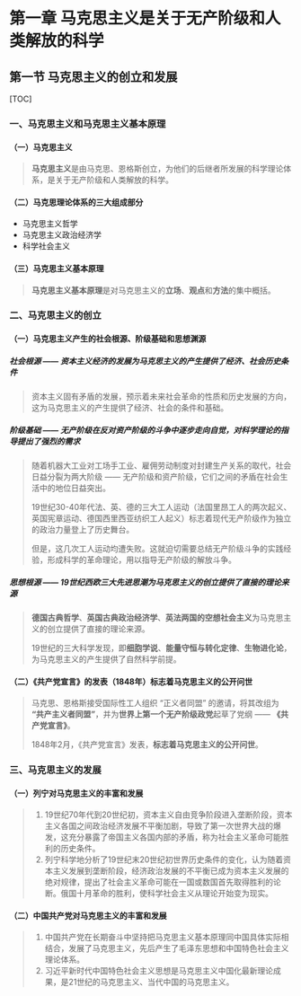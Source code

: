 # 第一章 马克思主义是关于无产阶级和人类解放的科学

## 第一节 马克思主义的创立和发展

[TOC]

### 一、马克思主义和马克思主义基本原理

#### （一）马克思主义

> **马克思主义**是由马克思、恩格斯创立，为他们的后继者所发展的科学理论体系，是关于无产阶级和人类解放的科学。



#### （二）马克思理论体系的三大组成部分

- 马克思主义哲学
- 马克思主义政治经济学
- 科学社会主义



#### （三）马克思主义基本原理

> **马克思主义基本原理**是对马克思主义的**立场**、**观点**和**方法**的集中概括。



### 二、马克思主义的创立

#### （一）马克思主义产生的社会根源、阶级基础和思想渊源

##### 社会根源 —— 资本主义经济的发展为马克思主义的产生提供了经济、社会历史条件

> 资本主义固有矛盾的发展，预示着未来社会革命的性质和历史发展的方向，这为马克思主义的产生提供了经济、社会的条件和基础。

##### 阶级基础 —— 无产阶级在反对资产阶级的斗争中逐步走向自觉，对科学理论的指导提出了强烈的需求

> 随着机器大工业对工场手工业、雇佣劳动制度对封建生产关系的取代，社会日益分裂为两大阶级 —— 无产阶级和资产阶级，它们之间的矛盾在社会生活中的地位日益突出。
>
> 19世纪30-40年代法、英、德的三大工人运动（法国里昂工人的两次起义、英国宪章运动、德国西里西亚纺织工人起义）标志着现代无产阶级作为独立的政治力量登上了历史舞台。
>
> 但是，这几次工人运动均遭失败。这就迫切需要总结无产阶级斗争的实践经验，形成科学的革命理论，用以指导无产阶级的解放斗争。

##### 思想根源 —— 19世纪西欧三大先进思潮为马克思主义的创立提供了直接的理论来源

> **德国古典哲学**、**英国古典政治经济学**、**英法两国的空想社会主义**为马克思主义的创立提供了直接的理论来源。
>
> 19世纪的三大科学发现，即**细胞学说**、**能量守恒与转化定律**、**生物进化论**，为马克思主义的产生提供了自然科学前提。



#### （二）《共产党宣言》的发表（1848年）标志着马克思主义的公开问世

> 马克思、恩格斯接受国际性工人组织 “正义者同盟” 的邀请，将其改组为 **“共产主义者同盟”**，并为**世界上第一个无产阶级政党**起草了党纲 —— **《共产党宣言》**。
>
> 1848年2月，《共产党宣言》发表，**标志着马克思主义的公开问世**。



### 三、马克思主义的发展

#### （一）列宁对马克思主义的丰富和发展

> 1. 19世纪70年代到20世纪初，资本主义自由竞争阶段进入垄断阶段，资本主义各国之间政治经济发展不平衡加剧，导致了第一次世界大战的爆发，这充分暴露了帝国主义各国内部的矛盾，称为社会主义革命可能胜利的历史条件。
> 2. 列宁科学地分析了19世纪末20世纪初世界历史条件的变化，认为随着资本主义发展到垄断阶段，经济政治发展的不平衡已成为资本主义发展的绝对规律，提出了社会主义革命可能在一国或数国首先取得胜利的论断。俄国十月革命的胜利，使科学社会主义从理论开始变为现实。



#### （二）中国共产党对马克思主义的丰富和发展

> 1. 中国共产党在长期奋斗中坚持把马克思主义基本原理同中国具体实际相结合，发展了马克思主义，先后产生了毛泽东思想和中国特色社会主义理论体系。
> 2. 习近平新时代中国特色社会主义思想是马克思主义中国化最新理论成果，是21世纪的马克思主义、当代中国的马克思主义。

